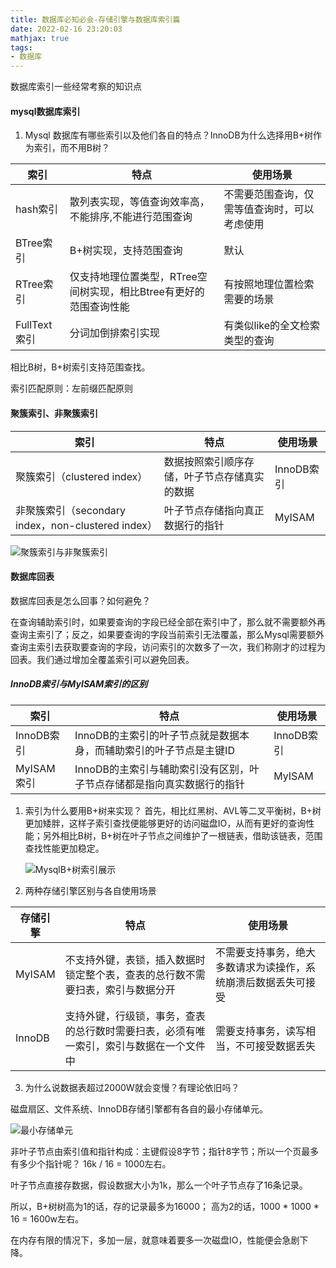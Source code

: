 ```yaml
---
title: 数据库必知必会-存储引擎与数据库索引篇
date: 2022-02-16 23:20:03
mathjax: true
tags: 
- 数据库
---
```


数据库索引一些经常考察的知识点

#### mysql数据库索引

1. Mysql 数据库有哪些索引以及他们各自的特点？InnoDB为什么选择用B+树作为索引，而不用B树？  

|  索引   | 特点 | 使用场景 |
|  ----  | ----  | ---- |
| hash索引  | 散列表实现，等值查询效率高，不能排序,不能进行范围查询 | 不需要范围查询，仅需等值查询时，可以考虑使用|
| BTree索引  | B+树实现，支持范围查询 |默认|
| RTree索引  | 仅支持地理位置类型，RTree空间树实现，相比Btree有更好的范围查询性能 |有按照地理位置检索需要的场景|
| FullText索引  | 分词加倒排索引实现 |有类似like的全文检索类型的查询|

相比B树，B+树索引支持范围查找。

索引匹配原则：左前缀匹配原则

#### 聚簇索引、非聚簇索引

|  索引   | 特点 | 使用场景 |
|  ----  | ----  | ---- |
| 聚簇索引（clustered index）  | 数据按照索引顺序存储，叶子节点存储真实的数据 | InnoDB索引|
| 非聚簇索引（secondary index，non-clustered index）  | 叶子节点存储指向真正数据行的指针 |MyISAM|

![聚簇索引与非聚簇索引](https://img2018.cnblogs.com/i-beta/1464190/201911/1464190-20191106145143172-1760681728.png)

#### 数据库回表

数据库回表是怎么回事？如何避免？

在查询辅助索引时，如果要查询的字段已经全部在索引中了，那么就不需要额外再查询主索引了；反之，如果要查询的字段当前索引无法覆盖，那么Mysql需要额外查询主索引去获取要查询的字段，访问索引的次数多了一次，我们称刚才的过程为回表。我们通过增加全覆盖索引可以避免回表。

##### InnoDB索引与MyISAM索引的区别

|  索引   | 特点 | 使用场景 |
|  ----  | ----  | ---- |
| InnoDB索引  | InnoDB的主索引的叶子节点就是数据本身，而辅助索引的叶子节点是主键ID| InnoDB索引|
| MyISAM索引  | InnoDB的主索引与辅助索引没有区别，叶子节点存储都是指向真实数据行的指针|MyISAM|

1. 索引为什么要用B+树来实现？
    首先，相比红黑树、AVL等二叉平衡树，B+树更加矮胖，这样子索引查找便能够更好的访问磁盘IO，从而有更好的查询性能；另外相比B树，B+树在叶子节点之间维护了一根链表，借助该链表，范围查找性能更加稳定。

    ![MysqlB+树索引展示](https://images.gitbook.cn/b480a130-a1b6-11ea-97df-0d0e3bd6b465)

2. 两种存储引擎区别与各自使用场景
  
|  存储引擎   | 特点  | 使用场景|
|  ----  | ----  | ---- |
| MyISAM  | 不支持外键，表锁，插入数据时锁定整个表，查表的总行数不需要扫表，索引与数据分开 | 不需要支持事务，绝大多数请求为读操作，系统崩溃后数据丢失可接受|
| InnoDB  | 支持外键，行级锁，事务，查表的总行数时需要扫表，必须有唯一索引，索引与数据在一个文件中 |需要支持事务，读写相当，不可接受数据丢失|

3. 为什么说数据表超过2000W就会变慢？有理论依旧吗？

磁盘扇区、文件系统、InnoDB存储引擎都有各自的最小存储单元。

![最小存储单元](https://pic1.zhimg.com/80/v2-ac5c2c389a4d39dac6cd324d6ba71f34_1440w.jpg)

非叶子节点由索引值和指针构成：主键假设8字节；指针8字节；所以一个页最多有多少个指针呢？ 16k / 16 = 1000左右。

叶子节点直接存数据，假设数据大小为1k，那么一个叶子节点存了16条记录。

所以，B+树树高为1的话，存的记录最多为16000； 高为2的话，1000 * 1000 * 16 = 1600w左右。

在内存有限的情况下，多加一层，就意味着要多一次磁盘IO，性能便会急剧下降。
